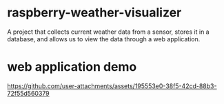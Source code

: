 # raspberry-weather-visualizer
A project that collects current weather data from a sensor, stores it in a database, and allows us to view the data through a web application.

# web application demo


https://github.com/user-attachments/assets/195553e0-38f5-42cd-88b3-72f55d560379

